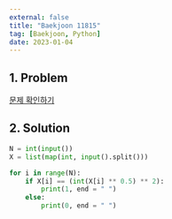 ```yaml
---
external: false
title: "Baekjoon 11815"
tag: [Baekjoon, Python]
date: 2023-01-04
---
```


## 1. Problem

[문제 확인하기](https://www.acmicpc.net/problem/11815)

## 2. Solution

```python
N = int(input())
X = list(map(int, input().split()))

for i in range(N):
    if X[i] == (int(X[i] ** 0.5) ** 2):
        print(1, end = " ")
    else:
        print(0, end = " ")
```
